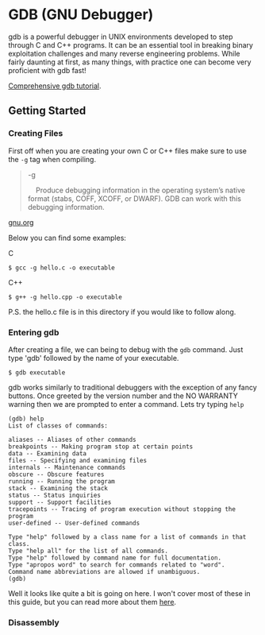 # GDB (GNU Debugger)

gdb is a powerful debugger in UNIX environments developed to step through  C and C++ programs. It can be an essential tool in breaking binary exploitation challenges and many reverse engineering problems. While fairly daunting at first, as many things, with practice one can become very proficient with gdb fast!

[Comprehensive gdb tutorial][tutorial].

## Getting Started

### Creating Files

First off when you are creating your own C or C++ files make sure to use the `-g` tag when compiling.

> -g
>
> &nbsp;&nbsp;&nbsp; Produce debugging information in the operating system’s native format (stabs, COFF, XCOFF, or DWARF). GDB can work with this debugging information.

[gnu.org](https://gcc.gnu.org/onlinedocs/gcc/Debugging-Options.html#Debugging-Options_)

Below you can find some examples:


C
```
$ gcc -g hello.c -o executable
```

C++
```
$ g++ -g hello.cpp -o executable
```
P.S. the hello.c file is in this directory if you would like to follow along.

### Entering gdb

After creating a file, we can being to debug with the `gdb` command. Just type
'gdb' followed by the name of your executable.

```
$ gdb executable
```

gdb works similarly to traditional debuggers with the exception of any fancy buttons. Once greeted by the version number and the NO WARRANTY warning then we are prompted to enter a command. Lets try typing `help`

```
(gdb) help
List of classes of commands:

aliases -- Aliases of other commands
breakpoints -- Making program stop at certain points
data -- Examining data
files -- Specifying and examining files
internals -- Maintenance commands
obscure -- Obscure features
running -- Running the program
stack -- Examining the stack
status -- Status inquiries
support -- Support facilities
tracepoints -- Tracing of program execution without stopping the program
user-defined -- User-defined commands

Type "help" followed by a class name for a list of commands in that class.
Type "help all" for the list of all commands.
Type "help" followed by command name for full documentation.
Type "apropos word" to search for commands related to "word".
Command name abbreviations are allowed if unambiguous.
(gdb)
```

Well it looks like quite a bit is going on here. I won't cover most of these in this guide, but you can read more about them [here](https://sourceware.org/gdb/current/onlinedocs/gdb/).

### Disassembly

[tutorial]: https://web.eecs.umich.edu/~sugih/pointers/summary.html
[documentation]: https://sourceware.org/gdb/current/onlinedocs/gdb/
